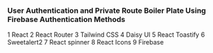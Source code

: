 ### User Authentication and Private Route Boiler Plate Using Firebase Authentication Methods

1 React
2 React Router
3 Tailwind CSS
4 Daisy UI
5 React Toastify
6 Sweetalert2
7 React spinner
8 React Icons
9 Firebase
